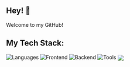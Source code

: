## Hey! 👋
Welcome to my GitHub!

## My Tech Stack:

<img src="https://skillicons.dev/icons?i=js,ts,python,lua,java&perline=20" alt="Languages" /> 

<img src="https://skillicons.dev/icons?i=html,css,scss,tailwind,vue,react,angular,mui,vite,jest,vitest&perline=20" alt="Frontend" /> 

<img src="https://skillicons.dev/icons?i=flask,nodejs,express,spring,postgres,mongodb,neo4j&perline=20" alt="Backend" /> 

<img src="https://skillicons.dev/icons?i=git,github,docker,blender,linux&perline=20" alt="Tools" /> 

<img align="center" src="https://github-readme-stats.vercel.app/api/top-langs/?username=oworob&layout=compact&theme=tokyonight&langs_count=6" />


<!--
**oworob/oworob** is a ✨ _special_ ✨ repository because its `README.md` (this file) appears on your GitHub profile.

Here are some ideas to get you started:

- 🔭 I’m currently working on ...
- 🌱 I’m currently learning ...
- 👯 I’m looking to collaborate on ...
- 🤔 I’m looking for help with ...
- 💬 Ask me about ...
- 📫 How to reach me: ...
- 😄 Pronouns: ...
- ⚡ Fun fact: ...
-->
